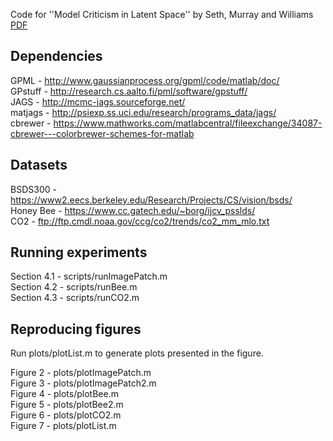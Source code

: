 Code for ''Model Criticism in Latent Space'' by Seth, Murray and Williams [PDF](https://arxiv.org/abs/1711.04674)

Dependencies
---
GPML    - http://www.gaussianprocess.org/gpml/code/matlab/doc/  
GPstuff - http://research.cs.aalto.fi/pml/software/gpstuff/  
JAGS    - http://mcmc-jags.sourceforge.net/  
matjags - http://psiexp.ss.uci.edu/research/programs_data/jags/  
cbrewer - https://www.mathworks.com/matlabcentral/fileexchange/34087-cbrewer---colorbrewer-schemes-for-matlab  

Datasets
---

BSDS300     - https://www2.eecs.berkeley.edu/Research/Projects/CS/vision/bsds/  
Honey Bee   - https://www.cc.gatech.edu/~borg/ijcv_psslds/  
CO2         - ftp://ftp.cmdl.noaa.gov/ccg/co2/trends/co2_mm_mlo.txt  

Running experiments
---

Section 4.1 - scripts/runImagePatch.m  
Section 4.2 - scripts/runBee.m  
Section 4.3 - scripts/runCO2.m  

Reproducing figures
---
Run plots/plotList.m to generate plots presented in the figure.  

Figure 2 - plots/plotImagePatch.m  
Figure 3 - plots/plotImagePatch2.m  
Figure 4 - plots/plotBee.m  
Figure 5 - plots/plotBee2.m  
Figure 6 - plots/plotCO2.m  
Figure 7 - plots/plotList.m  
